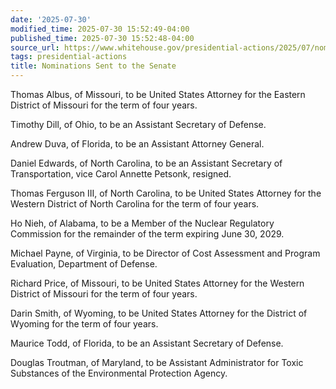 ```yaml
---
date: '2025-07-30'
modified_time: 2025-07-30 15:52:49-04:00
published_time: 2025-07-30 15:52:48-04:00
source_url: https://www.whitehouse.gov/presidential-actions/2025/07/nominations-sent-to-the-senate-00e4/
tags: presidential-actions
title: Nominations Sent to the Senate
---
```

 
Thomas Albus, of Missouri, to be United States Attorney for the Eastern
District of Missouri for the term of four years.

Timothy Dill, of Ohio, to be an Assistant Secretary of Defense.

Andrew Duva, of Florida, to be an Assistant Attorney General.

Daniel Edwards, of North Carolina, to be an Assistant Secretary of
Transportation, vice Carol Annette Petsonk, resigned.

Thomas Ferguson III, of North Carolina, to be United States Attorney for
the Western District of North Carolina for the term of four years.

Ho Nieh, of Alabama, to be a Member of the Nuclear Regulatory Commission
for the remainder of the term expiring June 30, 2029.

Michael Payne, of Virginia, to be Director of Cost Assessment and
Program Evaluation, Department of Defense.

Richard Price, of Missouri, to be United States Attorney for the Western
District of Missouri for the term of four years.

Darin Smith, of Wyoming, to be United States Attorney for the District
of Wyoming for the term of four years.

Maurice Todd, of Florida, to be an Assistant Secretary of Defense.

Douglas Troutman, of Maryland, to be Assistant Administrator for Toxic
Substances of the Environmental Protection Agency.
